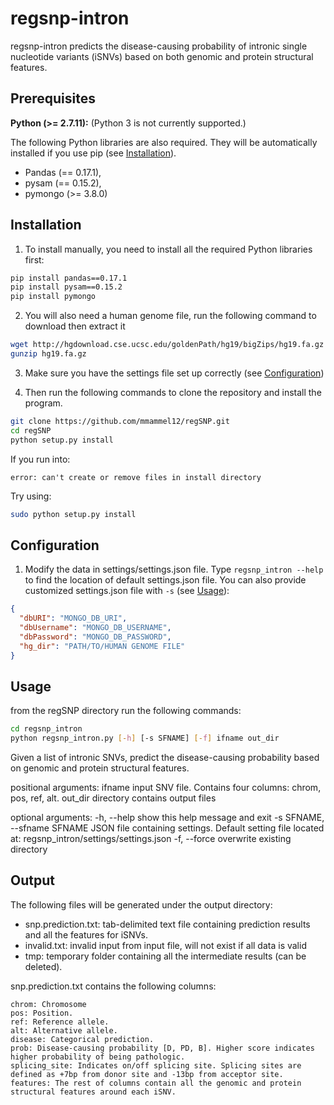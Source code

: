 # regsnp-intron

regsnp-intron predicts the disease-causing probability of intronic single nucleotide variants (iSNVs) based on both genomic and protein structural features.

## Prerequisites

**Python (>= 2.7.11):**
(Python 3 is not currently supported.)

The following Python libraries are also required. They will be automatically installed if you use pip (see [Installation](#Installation)).

- Pandas (== 0.17.1),
- pysam (== 0.15.2),
- pymongo (>= 3.8.0)

## Installation

1. To install manually, you need to install all the required Python libraries first:

```bash
pip install pandas==0.17.1
pip install pysam==0.15.2
pip install pymongo
```

2. You will also need a human genome file, run the following command to download then extract it

```bash
wget http://hgdownload.cse.ucsc.edu/goldenPath/hg19/bigZips/hg19.fa.gz
gunzip hg19.fa.gz
```

3. Make sure you have the settings file set up correctly (see [Configuration](#Configuration))

4. Then run the following commands to clone the repository and install the program.

```bash
git clone https://github.com/mmammel12/regSNP.git
cd regSNP
python setup.py install
```

If you run into:

```
error: can't create or remove files in install directory
```

Try using:

```bash
sudo python setup.py install
```

## Configuration

1. Modify the data in settings/settings.json file. Type `regsnp_intron --help` to find the location of default settings.json file. You can also provide customized settings.json file with `-s` (see [Usage](#Usage)):

```json
{
  "dbURI": "MONGO_DB_URI",
  "dbUsername": "MONGO_DB_USERNAME",
  "dbPassword": "MONGO_DB_PASSWORD",
  "hg_dir": "PATH/TO/HUMAN GENOME FILE"
}
```

## Usage

from the regSNP directory run the following commands:

```bash
cd regsnp_intron
python regsnp_intron.py [-h] [-s SFNAME] [-f] ifname out_dir
```

Given a list of intronic SNVs, predict the disease-causing probability based
on genomic and protein structural features.

positional arguments:
  ifname                input SNV file. Contains four columns: chrom, pos, ref, alt.
  out_dir               directory contains output files

optional arguments:
  -h, --help            show this help message and exit
  -s SFNAME, --sfname SFNAME
                        JSON file containing settings. Default setting file
                        located at: regsnp_intron/settings/settings.json
  -f, --force           overwrite existing directory


## Output

The following files will be generated under the output directory:

- snp.prediction.txt: tab-delimited text file containing prediction results and all the features for iSNVs.
- invalid.txt: invalid input from input file, will not exist if all data is valid
- tmp: temporary folder containing all the intermediate results (can be deleted).

snp.prediction.txt contains the following columns:

```
chrom: Chromosome
pos: Position.
ref: Reference allele.
alt: Alternative allele.
disease: Categorical prediction.
prob: Disease-causing probability [D, PD, B]. Higher score indicates higher probability of being pathologic.
splicing_site: Indicates on/off splicing site. Splicing sites are defined as +7bp from donor site and -13bp from acceptor site.
features: The rest of columns contain all the genomic and protein structural features around each iSNV.
```
